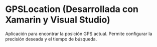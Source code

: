 # GPSLocation (Desarrollada con Xamarin y Visual Studio)
Aplicación para encontrar la posición GPS actual. Permite configurar la precisión deseada y el tiempo de búsqueda.
